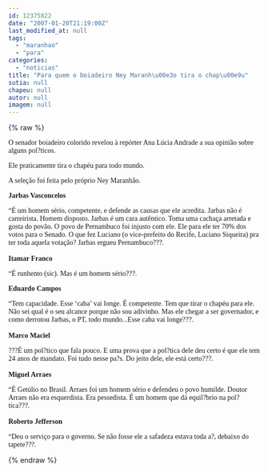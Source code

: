 ```yaml
---
id: 12375822
date: "2007-01-20T21:19:00Z"
last_modified_at: null
tags:
  - "maranhao"
  - "para"
categories:
  - "noticias"
title: "Para quem o boiadeiro Ney Maranh\u00e3o tira o chap\u00e9u"
sutia: null
chapeu: null
autor: null
imagem: null
---
```

{% raw %}
<p><P><FONT face=Verdana>O senador boiadeiro colorido revelou à repórter Ana Lúcia Andrade a sua opinião sobre alguns pol?ticos. </FONT></P></p>
<p><P><FONT face=Verdana>Ele praticamente tira o chapéu para todo mundo.</FONT></P></p>
<p><P><FONT face=Verdana>A seleção foi feita pelo próprio Ney Maranhão.</FONT></P></p>
<p><P><FONT face=Verdana><STRONG>Jarbas Vasconcelos </STRONG></FONT></P></p>
<p><P><FONT face=Verdana>“É um homem sério, competente, e defende as causas que ele acredita. Jarbas não é carreirista. Homem disposto. Jarbas é um cara autêntico. Toma uma cachaça arretada e gosta do povão. O povo de Pernambuco foi injusto com ele. Ele para ele ter 70% dos votos para o Senado. O que fez Luciano (o vice-prefeito do Recife, Luciano Siqueira) pra ter toda aquela votação? Jarbas ergueu Pernambuco???. <BR><BR><STRONG>Itamar Franco</STRONG></FONT></P></p>
<p><P><FONT face=Verdana>“É runhento (sic). Mas é um homem sério???.</FONT></P></p>
<p><P><FONT face=Verdana><STRONG>Eduardo Campos&nbsp;</STRONG></FONT></P></p>
<p><P><FONT face=Verdana>“Tem capacidade. Esse ‘caba’ vai longe. É competente. Tem que tirar o chapéu para ele. Não sei qual é o seu alcance porque não sou adivinho. Mas ele chegar a ser governador, e como derrotou Jarbas, o PT, todo mundo...Esse caba vai longe???.<BR><BR><STRONG>Marco Maciel&nbsp;</STRONG></FONT></P></p>
<p><P><FONT face=Verdana>???É um pol?tico que fala pouco. E uma prova que a pol?tica dele deu certo é que ele tem 24 anos de mandato. Foi tudo nesse pa?s. Do jeito dele, ele está certo???.<BR><BR><STRONG>Miguel Arraes </STRONG></FONT></P></p>
<p><P><FONT face=Verdana>“É Getúlio no Brasil. Arraes foi um homem sério e defendeu o povo humilde. Doutor Arraes não era esquerdista. Era pessedista. É um homem que dá equil?brio na pol?tica???.<BR><BR><STRONG>Roberto Jefferson </STRONG></FONT></P></p>
<p><P><FONT face=Verdana>“Deu o serviço para o governo. Se não fosse ele a safadeza estava toda a?, debaixo do tapete???.</FONT></P> </p>
{% endraw %}